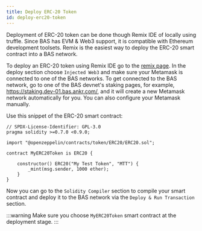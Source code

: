 ```yaml
---
title: Deploy ERC-20 Token
id: deploy-erc20-token
---
```


Deployment of ERC-20 token can be done though Remix IDE of locally using truffle. 
Since BAS has EVM & Web3 support, it is compatible with Ethereum development toolsets. 
Remix is the easiest way to deploy the ERC-20 smart contract into a BAS network.

To deploy an ERC-20 token using Remix IDE go to the [remix page](https://remix.ethereum.org/). 
In the deploy section choose `Injected Web3` and make sure your Metamask is connected to one of the BAS networks. 
To get connected to the BAS network, go to one of the BAS devnet's staking pages, for example, https://staking.dev-01.bas.ankr.com/, and it will create a new Metamask network automatically for you. 
You can also configure your Metamask manually.

Use this snippet of the ERC-20 smart contract:
```
// SPDX-License-Identifier: GPL-3.0
pragma solidity >=0.7.0 <0.9.0;

import "@openzeppelin/contracts/token/ERC20/ERC20.sol";

contract MyERC20Token is ERC20 {

    constructor() ERC20("My Test Token", "MTT") {
        _mint(msg.sender, 1000 ether);
    }
}
```

Now you can go to the `Solidity Compiler` section to compile your smart contract and deploy it to the BAS network via the `Deploy & Run Transaction` section.

:::warning
Make sure you choose `MyERC20Token` smart contract at the deployment stage.
:::